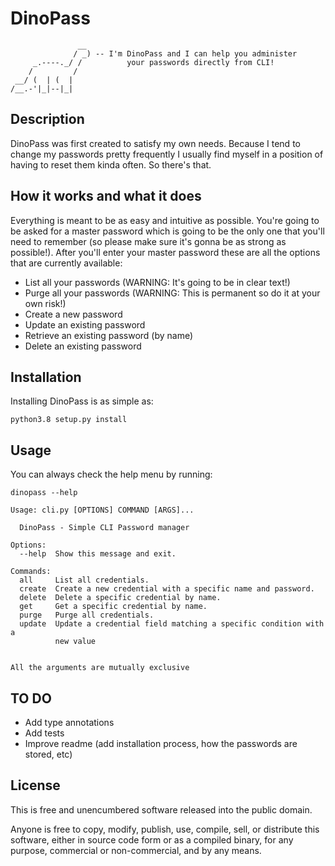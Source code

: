 DinoPass 
=======================

```
               __
              / _) -- I'm DinoPass and I can help you administer
     _.----._/ /          your passwords directly from CLI!
    /         /
 __/ (  | (  |
/__.-'|_|--|_|
```

## Description

DinoPass was first created to satisfy my own needs. Because I tend to change my 
passwords pretty frequently I usually find myself in a position of having to reset 
them kinda often. So there's that. 


## How it works and what it does

Everything is meant to be as easy and intuitive as possible. You're going to be asked
for a master password which is going to be the only one that you'll need to remember
(so please make sure it's gonna be as strong as possible!). After you'll enter your
master password these are all the options that are currently available:

* List all your passwords  (WARNING: It's going to be in clear text!)
* Purge all your passwords (WARNING: This is permanent so do it at your own risk!)
* Create a new password
* Update an existing password
* Retrieve an existing password (by name)
* Delete an existing password


## Installation

Installing DinoPass is as simple as:

```shell script
python3.8 setup.py install
```

## Usage

You can always check the help menu by running:

```shell script
dinopass --help

Usage: cli.py [OPTIONS] COMMAND [ARGS]...

  DinoPass - Simple CLI Password manager

Options:
  --help  Show this message and exit.

Commands:
  all     List all credentials.
  create  Create a new credential with a specific name and password.
  delete  Delete a specific credential by name.
  get     Get a specific credential by name.
  purge   Purge all credentials.
  update  Update a credential field matching a specific condition with a
          new value


All the arguments are mutually exclusive
```

## TO DO

* Add type annotations
* Add tests
* Improve readme (add installation process, how the passwords are stored, etc)


License
-------

This is free and unencumbered software released into the public domain.

Anyone is free to copy, modify, publish, use, compile, sell, or
distribute this software, either in source code form or as a compiled
binary, for any purpose, commercial or non-commercial, and by any means.
